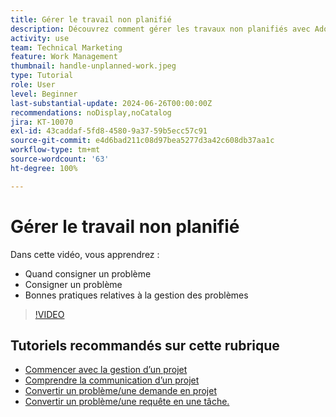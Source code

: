 ```yaml
---
title: Gérer le travail non planifié
description: Découvrez comment gérer les travaux non planifiés avec Adobe Workfront.
activity: use
team: Technical Marketing
feature: Work Management
thumbnail: handle-unplanned-work.jpeg
type: Tutorial
role: User
level: Beginner
last-substantial-update: 2024-06-26T00:00:00Z
recommendations: noDisplay,noCatalog
jira: KT-10070
exl-id: 43caddaf-5fd8-4580-9a37-59b5ecc57c91
source-git-commit: e4d6bad211c08d97bea5277d3a42c608db37aa1c
workflow-type: tm+mt
source-wordcount: '63'
ht-degree: 100%

---
```


# Gérer le travail non planifié

Dans cette vidéo, vous apprendrez :

* Quand consigner un problème
* Consigner un problème
* Bonnes pratiques relatives à la gestion des problèmes

>[!VIDEO](https://video.tv.adobe.com/v/3419488/?quality=12&learn=on)

## Tutoriels recommandés sur cette rubrique

* [Commencer avec la gestion d’un projet](/help/manage-work/projects/getting-started-manage-a-project.md)
* [Comprendre la communication d’un projet](/help/manage-work/projects/understand-project-communication.md)
* [Convertir un problème/une demande en projet](/help/manage-work/issues-requests/create-a-project-from-a-request.md)
* [Convertir un problème/une requête en une tâche.](/help/manage-work/issues-requests/convert-issues-to-other-work-items.md)
